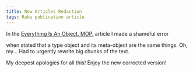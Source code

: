 ```yaml
---
title: New Articles Redaction
tags: Raku publication article
---
```

In the [Everything Is An Object.
MOP.](/arfb-publication/02-everything-is-an-object-mop/) article I made a
shameful error
<!--more-->
when stated that a type object and its meta-object are the same
things. Oh, my... Had to urgently rewrite big chunks of the text.

My deepest apologies for all this! Enjoy the new corrected version!
